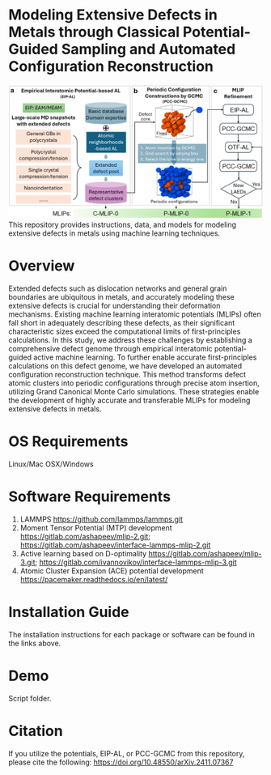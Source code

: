 # Modeling Extensive Defects in Metals through Classical Potential-Guided Sampling and Automated Configuration Reconstruction
![Description of the figure](images/Fig1.png "Figure Title")
This repository provides instructions, data, and models for modeling extensive defects in metals using machine learning techniques.
# Overview
Extended defects such as dislocation networks and general grain boundaries are ubiquitous in metals, and accurately modeling these extensive defects is crucial for understanding their deformation mechanisms. Existing machine learning interatomic potentials (MLIPs) often fall short in adequately describing these defects, as their significant characteristic sizes exceed the computational limits of first-principles calculations. In this study, we address these challenges by establishing a comprehensive defect genome through empirical interatomic potential-guided active machine learning. To further enable accurate first-principles calculations on this defect genome, we have developed an automated configuration reconstruction technique. This method transforms defect atomic clusters into periodic configurations through precise atom insertion, utilizing Grand Canonical Monte Carlo simulations. These strategies enable the development of highly accurate and transferable MLIPs for modeling extensive defects in metals.
# OS Requirements
Linux/Mac OSX/Windows
# Software Requirements
1. LAMMPS https://github.com/lammps/lammps.git
2. Moment Tensor Potential (MTP) development
   https://gitlab.com/ashapeev/mlip-2.git;   
   https://gitlab.com/ashapeev/interface-lammps-mlip-2.git
3. Active learning based on D-optimality
   https://gitlab.com/ashapeev/mlip-3.git;
   https://gitlab.com/ivannovikov/interface-lammps-mlip-3.git
4. Atomic Cluster Expansion (ACE) potential development
   https://pacemaker.readthedocs.io/en/latest/
# Installation Guide
The installation instructions for each package or software can be found in the links above.
# Demo
Script folder.
# Citation
If you utilize the potentials, EIP-AL, or PCC-GCMC from this repository, please cite the following:
https://doi.org/10.48550/arXiv.2411.07367
